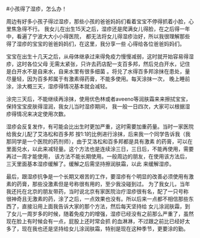 
#小孩得了湿疹，怎么办！

周边有好多小孩子得过湿疹，那些小孩的爸爸妈妈们看着宝宝不停得抓着小脸，心里焦急得不行。
我女儿在出生15天之后，湿疹还是爬满女儿得脸，在之后得一年中，看遍了宁波大大小小得医院，
都无法将女儿得湿疹治好，所以我很理解那些得了湿疹的宝宝的爸爸妈妈们，在这里，我分享一些
心得给各位爸爸妈妈们。

宝宝在出生十几天之后，从母体继承过来得免疫力慢慢减弱，这时就开始容易得湿疹，这时各位父母
无需太紧张，只许去药店配一支百多邦，然后兑白开水，记住是白开水不是自来水，自来水里有很多细菌
。将兑了水得百多邦涂抹在患处，量尽量轻，因为百多邦属于有激素得药膏，不能多使用。每天涂抹一次，
晚上睡前涂，涂大概三天，湿疹得情况基本就会减轻。

涂完三天后，不能继续再涂抹，使用优色林或者aveeno等润肤霜来来擦拭宝宝，保持宝宝皮肤得湿润，我女儿当时湿疹期间，
我一般一日四次，大家可以根据湿疹得情况来决定使用次数。

湿疹会反复发作，有可能会比出生时更加严重，这时需要加重药量。当时一家医院给我女儿配了艾洛松和百多邦
按1:1的比例进行涂抹，后来我一个同学告诉我（我那同学是一个医院的药剂师），由于艾洛松和百多邦都是具有激素
的药膏，可以在里面兑水，以此来减轻量。这个方法也是连续涂三日，三日后，不能再使用，需要再过一周才能使用，
该方法不能长期使用。一般周边的朋友，在使用该方法后，三天里面基本湿疹缓解了。缓解之后需坚持擦润肤霜，以此
来缓解湿疹。

最后，跟湿疹抗争是一个长期又艰苦的工作，要湿疹有个明显的改善必须使用有激素的药膏，那些没激素但是号称很有用的，至少我没碰到过。
为了我女儿，当年我还托在北京的朋友带药，当时说北京有家医院治疗湿疹很有名，配了一只号称
很神奇且无激素的药，涂了之后，一点效果也没有。所以后来一点都不相信那些东西了，直接沿用上面我告诉大家的那个方法，然后每天坚持给
女儿涂润肤霜，到了女儿一周岁多的时候，随着免疫力的增强，湿疹已经没有之前那么严重了，虽然现在脸上有时候会有一点，屁股上还时常会抓
的血淋淋，不过跟之前比已经好太多了，现在我也还是坚持给女儿涂润肤霜，特别是现在这种季节，更要涂的勤。


